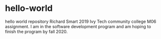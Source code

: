 # hello-world
hello world repository
Richard Smart 2019 Ivy Tech community college M06 assignment.  I am in the software development program
and am hoping to finish the program by fall 2020.
